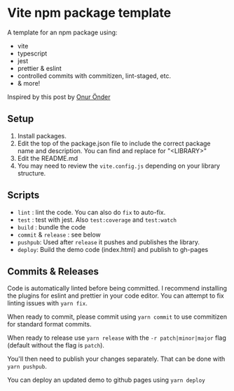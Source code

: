 # Vite npm package template

A template for an npm package using:

- vite
- typescript
- jest
- prettier & eslint
- controlled commits with commitizen, lint-staged, etc.
- & more!

Inspired by this post by [Onur Önder](https://onderonur.netlify.app/blog/creating-a-typescript-library-with-vite/)

## Setup

1. Install packages.
1. Edit the top of the package.json file to include the correct package name and description. You can find and replace for "\<LIBRARY\>"
1. Edit the README.md
1. You may need to review the `vite.config.js` depending on your library structure.

## Scripts

- `lint` : lint the code. You can also do `fix` to auto-fix.
- `test` : test with jest. Also `test:coverage` and `test:watch`
- `build` : bundle the code
- `commit` & `release` : see below
- `pushpub`: Used after `release` it pushes and publishes the library.
- `deploy`: Build the demo code (index.html) and publish to gh-pages

## Commits & Releases

Code is automatically linted before being committed. I recommend installing the plugins for eslint and prettier in your code editor. You can attempt to fix linting issues with `yarn fix`.

When ready to commit, please commit using `yarn commit` to use commitizen for standard format commits.

When ready to release use `yarn release` with the `-r patch|minor|major` flag (default without the flag is `patch`).

You'll then need to publish your changes separately. That can be done with `yarn pushpub`.

You can deploy an updated demo to github pages using `yarn deploy`
